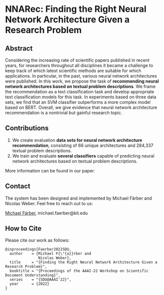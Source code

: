 # NNARec: Finding the Right Neural Network Architecture Given a Research Problem

## Abstract
Considering the increasing rate of scientific papers published in recent years, for researchers throughout all disciplines it became a challenge to keep track of which latest scientific methods are suitable for which applications. In particular, in the past, various neural network architectures were published. In this work, we propose the task of **recommending neural network architectures based on textual problem descriptions**. We frame the recommendation as a text classification task and develop appropriate text classification models for this task. In experiments based on three data sets, we find that an SVM classifier outperforms a more complex model based on BERT. Overall, we give evidence that neural network architecture recommendation is a nontrivial but gainful research topic. 

## Contributions

1. We create evaluation **data sets for neural network architecture recommendation**, consisting of 66 unique architectures and 284,337 textual problem descriptions. 
2. We train and evaluate **several classifiers** capable of predicting neural network architectures based on textual problem descriptions.

More information can be found in our paper.

## Contact
The system has been designed and implemented by Michael Färber and Nicolas Weber. Feel free to reach out to us:

[Michael Färber](https://sites.google.com/view/michaelfaerber), michael.faerber@kit&#46;edu

## How to Cite
Please cite our work as follows:
```
@inproceedings{Faerber2022SDU,
  author    = {Michael F{\"{a}}rber and
               Nicolas Weber},
  title     = "{Finding the Right Neural Network Architecture Given a Research Problem}",
  booktitle = "{Proceedings of the AAAI-22 Workshop on Scientific Document Understanding}",
  series    = "{SDU@AAAI'22}",
  year      = {2022}
}
```
